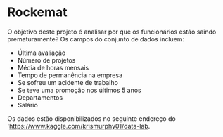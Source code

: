 # Rockemat

O objetivo deste projeto é analisar por que os funcionários estão saindo prematuramente? Os campos do conjunto de dados incluem:

* Última avaliação
* Número de projetos
* Média de horas mensais
* Tempo de permanência na empresa
* Se sofreu um acidente de trabalho
* Se teve uma promoção nos últimos 5 anos
* Departamentos
* Salário

Os dados estão disponibilizados no  seguinte endereço do 'https://www.kaggle.com/krismurphy01/data-lab. 
